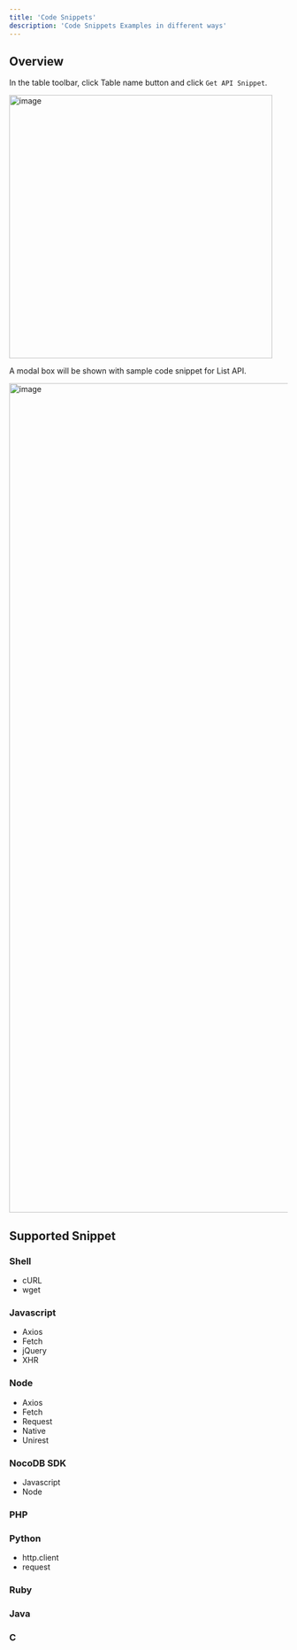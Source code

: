 ```yaml
---
title: 'Code Snippets'
description: 'Code Snippets Examples in different ways'
---
```


## Overview

In the table toolbar, click Table name button and click `Get API Snippet`.

<img width="476" alt="image" src="https://user-images.githubusercontent.com/35857179/194796042-e80ee8dd-a26f-4b75-a7ff-7cfdab1dcc43.png" />

A modal box will be shown with sample code snippet for List API.

<img width="1499" alt="image" src="https://user-images.githubusercontent.com/35857179/194796072-b521e3eb-4f25-42d9-bdfe-ef2dd22a1efa.png" />

## Supported Snippet

### Shell
  - cURL
  - wget

### Javascript
  - Axios
  - Fetch
  - jQuery
  - XHR

### Node
  - Axios
  - Fetch
  - Request
  - Native
  - Unirest

### NocoDB SDK
  - Javascript
  - Node

### PHP
### Python
  - http.client
  - request

### Ruby
### Java
### C